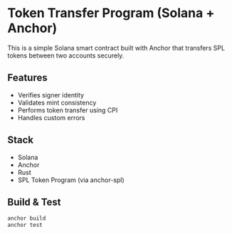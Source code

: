 # Token Transfer Program (Solana + Anchor)

This is a simple Solana smart contract built with Anchor that transfers SPL tokens between two accounts securely.

## Features

- Verifies signer identity
- Validates mint consistency
- Performs token transfer using CPI
- Handles custom errors

## Stack

- Solana
- Anchor
- Rust
- SPL Token Program (via anchor-spl)

## Build & Test

```bash
anchor build
anchor test
